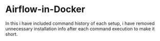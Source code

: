 # Airflow-in-Docker
In this i have included command history of each setup, i have removed unnecessary installation info after each command execution to make it short.
